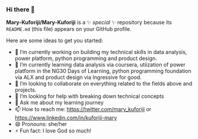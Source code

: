 ### Hi there 👋


**Mary-Kuforiji/Mary-Kuforiji** is a ✨ _special_ ✨ repository because its `README.md` (this file) appears on your GitHub profile.

Here are some ideas to get you started:

- 🔭 I’m currently working on building my technical skills in data analysis, power platform, python programming and product design.
- 🌱 I’m currently learning data analysis via coursera, utiization of power platform in the NG30 Days of Learning, python programming foundation via ALX and product design via Ingressive for good.
- 👯 I’m looking to collaborate on everything related to the fields above and projects.
- 🤔 I’m looking for help with breaking down technical concepts
- 💬 Ask me about my learning journey
- 📫 How to reach me: https://twitter.com/mary_kuforiji or https://www.linkedin.com/in/kuforiji-mary
- 😄 Pronouns: she/her
- ⚡ Fun fact: I love God so much!

